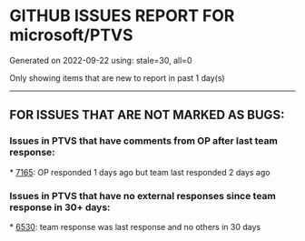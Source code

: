 
# GITHUB ISSUES REPORT FOR microsoft/PTVS


Generated on 2022-09-22 using: stale=30, all=0


Only showing items that are new to report in past 1 day(s)


---

## FOR ISSUES THAT ARE NOT MARKED AS BUGS:


### Issues in PTVS that have comments from OP after last team response:


\* [7165](https://github.com/microsoft/PTVS/issues/7165 "&quot;Ignore these local items&quot; doesn't work when first click"): OP responded 1 days ago but team last responded 2 days ago

### Issues in PTVS that have no external responses since team response in 30+ days:


\* [6530](https://github.com/microsoft/PTVS/issues/6530 "Some functions are missing in Dev17."): team response was last response and no others in 30 days
